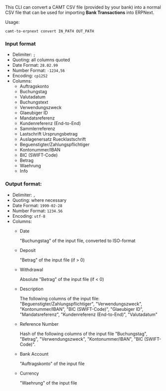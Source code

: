 This CLI can convert a CAMT CSV file (provided by your bank) into a normal CSV file that can be used for importing **Bank Transactions** into ERPNext.

Usage:

```
camt-to-erpnext convert IN_PATH OUT_PATH
```

### Input format

- Delimiter: `;`
- Quoting: all columns quoted
- Date Format: `28.02.99`
- Number Format: `-1234,56`
- Encoding: `cp1252`
- Columns:
    - Auftragskonto
    - Buchungstag
    - Valutadatum
    - Buchungstext
    - Verwendungszweck
    - Glaeubiger ID
    - Mandatsreferenz
    - Kundenreferenz (End-to-End)
    - Sammlerreferenz
    - Lastschrift Ursprungsbetrag
    - Auslagenersatz Ruecklastschrift
    - Beguenstigter/Zahlungspflichtiger
    - Kontonummer/IBAN
    - BIC (SWIFT-Code)
    - Betrag
    - Waehrung
    - Info

### Output format:

- Delimiter: `,`
- Quoting: where necessary
- Date Format: `1999-02-28`
- Number Format: `1234.56`
- Encoding: `utf-8`
- Columns:
    - Date

        "Buchungstag" of the input file, converted to ISO-format

    - Deposit

        "Betrag" of the input file (if > 0)

    - Withdrawal

        Absolute "Betrag" of the input file (if < 0)

    - Description

        The following columns of the input file: "Beguenstigter/Zahlungspflichtiger", "Verwendungszweck", "Kontonummer/IBAN", "BIC (SWIFT-Code)", "Glaeubiger ID", "Mandatsreferenz", "Kundenreferenz (End-to-End)", "Valutadatum"

    - Reference Number

        Hash of the following columns of the input file "Buchungstag", "Betrag", "Verwendungszweck", "Kontonummer/IBAN", "BIC (SWIFT-Code)".

    - Bank Account

        "Auftragskonto" of the input file

    - Currency

        "Waehrung" of the input file
